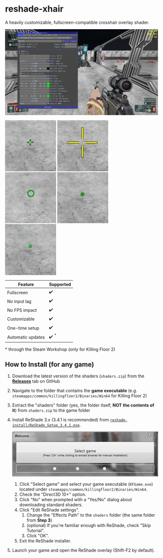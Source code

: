 # reshade-xhair

A heavily customizable, fullscreen-compatible crosshair overlay shader.

![xhair-gui](./img/xhair_gui.png)

![xhair-small](./img/xhair_small_cross.png)
![xhair-big](./img/xhair_big.png)
![xhair-circle](./img/xhair_circle_dot.png)
![xhair-small-circle](./img/xhair_small_circle.png)
![xhair-small-dot](./img/xhair_dot.png)

| Feature             | Supported               |
| ------------------- | ----------------------- |
| Fullscreen          | :heavy_check_mark:      |
| No input lag        | :heavy_check_mark:      |
| No FPS impact       | :heavy_check_mark:      |
| Customizable        | :heavy_check_mark:      |
| One-time setup      | :heavy_check_mark:      |
| Automatic updates   | :heavy_check_mark: <sup>&#42;</sup> |

&#42; through the Steam Workshop (only for Killing Floor 2)

## How to Install (for any game)

1. Download the latest version of the shaders (`shaders.zip`) from the [**Releases**](https://github.com/LouisTakePILLz/reshade-xhair/releases) tab on GitHub
2. Navigate to the folder that contains the **game executable** (e.g. `steamapps/common/killingfloor2/Binaries/Win64` for Killing Floor 2)
3. Extract the "shaders" folder (yes, the folder itself, **NOT the contents of it**) from `shaders.zip` to the game folder
4. Install ReShade 3.x (3.4.1 is recommended) from [`reshade-install/ReShade_Setup_3.4.1.exe`](https://github.com/LouisTakePILLz/reshade-xhair/blob/master/reshade-install/ReShade_Setup_3.4.1.exe).

    ![reshade-installer](./img/reshade_installer.png)
    1. Click "Select game" and select your game executable (`KFGame.exe`) located under `steamapps/common/killingfloor2/Binaries/Win64`.
    2. Check the "Direct3D 10+" option.
    3. Click "No" when prompted with a "Yes/No" dialog about downloading standard shaders.
    4. Click "Edit ReShade settings".
        1. Change the "Effects Path" to the `shaders` folder (the same folder from **Step 3**)
        2. (optional) If you're familiar enough with ReShade, check "Skip Tutorial".
        3. Click "OK".
    5. Exit the ReShade installer.

5. Launch your game and open the ReShade overlay (Shift-F2 by default).
